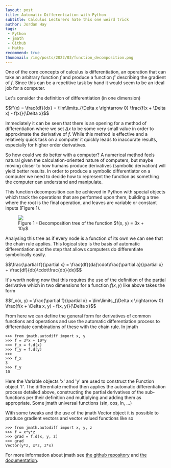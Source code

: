 ```yaml
---
layout: post
title: Automatic Differentiation with Python
subtitle: Calculus Lecturers hate this one weird trick
author: Jordan Hay
tags:
 - Python
 - jmath
 - Github
 - Maths
recommend: true
thumbnail: /img/posts/2022/03/function_decomposition.png
---
```


One of the core concepts of calculus is differentiation, an operation that can take an arbitrary function $f$ and produce a function $f'$ describing the gradient of $f$. Since this can be a repetitive task by hand it would seem to be an ideal job for a computer.

Let's consider the definition of differentiation (in one dimension)

<p>$$f'(x) = \frac{df}{dx} = \lim\limits_{\Delta x \rightarrow 0} \frac{f(x + \Delta x) - f(x)}{\Delta x}$$</p>

Immediately it can be seen that there is an opening for a method of differentiation where we set $\Delta x$ to be some very small value in order to approximate the derivative of $f$. While this method is effective and a relatively quick task on a computer it quickly leads to inaccurate results, especially for higher order derivatives. 

So how could we do better with a computer? A numerical method feels natural given the calculation-oriented nature of computers, but maybe moving closer to how humans produce derivatives (symbolic derivation) will yield better results. In order to produce a symbolic differentiator on a computer we need to decide how to represent the function as something the computer can understand and manipulate. 

This function decomposition can be achieved in Python with special objects which track the operations that are performed upon them, building a tree where the root is the final operation, and leaves are variable or constant inputs (Figure 1).

<figure>
    <img src="{{site.baseurl}}/img/posts/2022/03/function_decomposition.png" />
    <figcaption>Figure 1 - Decomposition tree of the function $f(x, y) = 3x + 10y$.</figcaption>
</figure>

Analysing this tree as if every node is a function of its own we can see that the chain rule applies. This logical step is the basis of automatic differentiation and the step that allows computers do differentiate symbolically easily.

<p>$$\frac{\partial f}{\partial x} = \frac{df}{da}\cdot\frac{\partial a}{\partial x} + \frac{df}{db}\cdot\frac{db}{dx}$$</p>

It's worth noting now that this requires the use of the definition of the partial derivative which in two dimensions for a function $f(x, y)$ like above takes the form

<p>$$f_x(x, y) = \frac{\partial f}{\partial x} = \lim\limits_{\Delta x \rightarrow 0} \frac{f(x + \Delta x, y) - f(x, y)}{\Delta x}$$</p>

From here we can define the general form for derivatives of common functions and operations and use the automatic differentiation process to differentiate combinations of these with the chain rule. In jmath

<pre><code class="language-py">>>> from jmath.autodiff import x, y
>>> f = 3*x + 10*y
>>> f_x = f.d(x)
>>> f_y = f.d(y)
>>>
>>> f_x
3
>>> f_y
10
</code></pre>

Here the Variable objects 'x' and 'y' are used to construct the Function object 'f'. The differentiate method then applies the automatic differentiation process detailed above, constructing the partial derivatives of the sub-functions per their definition and multiplying and adding them as appropriate. Some jmath universal functions (sin, cos, ln, ...) 

With some tweaks and the use of the jmath Vector object it is possible to produce gradient vectors and vector valued functions like so

<pre><code class="language-py">>>> from jmath.autodiff import x, y, z
>>> f = x*y*z
>>> grad = f.d(x, y, z)
>>> grad
Vector(y*z, x*z, z*x)
</code></pre>

For more information about jmath see <a href='https://github.com/JHay0112/jmath' target='_blank'>the github repository</a> and <a href='https://jmath.jordanhay.com/'>the documentation</a>.